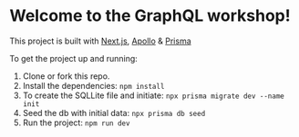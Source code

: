 # Welcome to the GraphQL workshop!

This project is built with [Next.js](https://nextjs.org/), [Apollo](https://www.apollographql.com/) & [Prisma](https://prisma.io/)

To get the project up and running:
1. Clone or fork this repo.
2. Install the dependencies: `npm install`
3. To create the SQLLite file and initiate: `npx prisma migrate dev --name init`
4. Seed the db with initial data: `npx prisma db seed`
5. Run the project: `npm run dev `